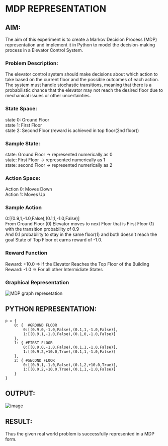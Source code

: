 # MDP REPRESENTATION

## AIM:
The aim of this experiment is to create a Markov Decision Process (MDP) representation and implement it in Python to model the decision-making process in a Elevator Control System.

### Problem Description:
The elevator control system should make decisions about which action to take based on the current floor and the possible outcomes of each action. The system must handle stochastic transitions, meaning that there is a probabilistic chance that the elevator may not reach the desired floor due to mechanical issues or other uncertainties.

### State Space:

state 0: Ground Floor<br>
state 1: First Floor<br>
state 2: Second Floor (reward is achieved in top floor(2nd floor))

### Sample State:

state: Ground Floor -> represented numerically as 0<br>
state: First Floor -> represented numerically as 1<br>
state: second Floor -> represented numerically as 2

### Action Space:

Action 0: Moves Down<br>
Action 1: Moves Up

### Sample Action
0:[(0.9,1,-1.0,False),(0.1,1,-1.0,False)] <br>
From Ground Floor (0) Elevator moves to next Floor that is First Floor (1) with the transition probability of 0.9<br>
And 0.1 probability to stay in the same floor(1) and both doesn't reach the goal State of Top Floor ot earns reward of -1.0.

### Reward Function
Reward: +10.0  => If the Elevator Reaches the Top Floor of the Building<br>
Reward: -1.0   => For all other Intermidiate States

### Graphical Representation
![MDP graph represetation](https://github.com/user-attachments/assets/49f37c27-c1ce-402e-bddf-0845c24512a9)


## PYTHON REPRESENTATION:
```
p = {
    0: {  #GROUND FLOOR
        0:[(0.9,0,-1.0,False),(0.1,1,-1.0,False)],
        1:[(0.9,1,-1.0,False),(0.1,0,-1.0,False)]
    },
    1: { #FIRST FLOOR
        0:[(0.9,0,-1.0,False),(0.1,1,-1.0,False)],
        1:[(0.9,2,+10.0,True),(0.1,1,-1.0,False)]
    },
    2: { #SECOND FLOOR
        0:[(0.9,1,-1.0,False),(0.1,2,+10.0,True)],
        1:[(0.9,2,+10.0,True),(0.1,1,-1.0,False)]
    }
}
```

## OUTPUT:
![image](https://github.com/user-attachments/assets/93c2f12f-c520-4c54-9664-c856caa47414)
## RESULT:
Thus the given real world problem is successfully represented in a MDP form.
